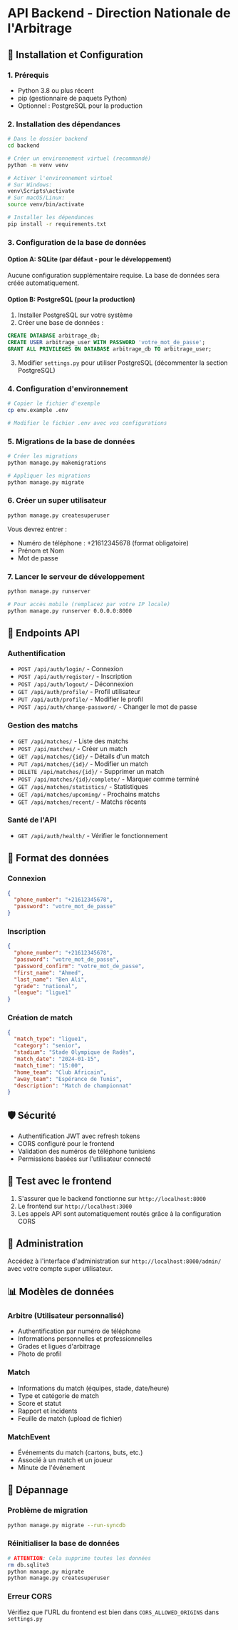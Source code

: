 # API Backend - Direction Nationale de l'Arbitrage

## 🚀 Installation et Configuration

### 1. Prérequis
- Python 3.8 ou plus récent
- pip (gestionnaire de paquets Python)
- Optionnel : PostgreSQL pour la production

### 2. Installation des dépendances

```bash
# Dans le dossier backend
cd backend

# Créer un environnement virtuel (recommandé)
python -m venv venv

# Activer l'environnement virtuel
# Sur Windows:
venv\Scripts\activate
# Sur macOS/Linux:
source venv/bin/activate

# Installer les dépendances
pip install -r requirements.txt
```

### 3. Configuration de la base de données

#### Option A: SQLite (par défaut - pour le développement)
Aucune configuration supplémentaire requise. La base de données sera créée automatiquement.

#### Option B: PostgreSQL (pour la production)
1. Installer PostgreSQL sur votre système
2. Créer une base de données :
```sql
CREATE DATABASE arbitrage_db;
CREATE USER arbitrage_user WITH PASSWORD 'votre_mot_de_passe';
GRANT ALL PRIVILEGES ON DATABASE arbitrage_db TO arbitrage_user;
```
3. Modifier `settings.py` pour utiliser PostgreSQL (décommenter la section PostgreSQL)

### 4. Configuration d'environnement

```bash
# Copier le fichier d'exemple
cp env.example .env

# Modifier le fichier .env avec vos configurations
```

### 5. Migrations de la base de données

```bash
# Créer les migrations
python manage.py makemigrations

# Appliquer les migrations
python manage.py migrate
```

### 6. Créer un super utilisateur

```bash
python manage.py createsuperuser
```

Vous devrez entrer :
- Numéro de téléphone : +21612345678 (format obligatoire)
- Prénom et Nom
- Mot de passe

### 7. Lancer le serveur de développement

```bash
python manage.py runserver

# Pour accès mobile (remplacez par votre IP locale)
python manage.py runserver 0.0.0.0:8000
```

## 📡 Endpoints API

### Authentification
- `POST /api/auth/login/` - Connexion
- `POST /api/auth/register/` - Inscription
- `POST /api/auth/logout/` - Déconnexion
- `GET /api/auth/profile/` - Profil utilisateur
- `PUT /api/auth/profile/` - Modifier le profil
- `POST /api/auth/change-password/` - Changer le mot de passe

### Gestion des matchs
- `GET /api/matches/` - Liste des matchs
- `POST /api/matches/` - Créer un match
- `GET /api/matches/{id}/` - Détails d'un match
- `PUT /api/matches/{id}/` - Modifier un match
- `DELETE /api/matches/{id}/` - Supprimer un match
- `POST /api/matches/{id}/complete/` - Marquer comme terminé
- `GET /api/matches/statistics/` - Statistiques
- `GET /api/matches/upcoming/` - Prochains matchs
- `GET /api/matches/recent/` - Matchs récents

### Santé de l'API
- `GET /api/auth/health/` - Vérifier le fonctionnement

## 🔗 Format des données

### Connexion
```json
{
  "phone_number": "+21612345678",
  "password": "votre_mot_de_passe"
}
```

### Inscription
```json
{
  "phone_number": "+21612345678",
  "password": "votre_mot_de_passe",
  "password_confirm": "votre_mot_de_passe",
  "first_name": "Ahmed",
  "last_name": "Ben Ali",
  "grade": "national",
  "league": "ligue1"
}
```

### Création de match
```json
{
  "match_type": "ligue1",
  "category": "senior",
  "stadium": "Stade Olympique de Radès",
  "match_date": "2024-01-15",
  "match_time": "15:00",
  "home_team": "Club Africain",
  "away_team": "Espérance de Tunis",
  "description": "Match de championnat"
}
```

## 🛡️ Sécurité

- Authentification JWT avec refresh tokens
- CORS configuré pour le frontend
- Validation des numéros de téléphone tunisiens
- Permissions basées sur l'utilisateur connecté

## 📱 Test avec le frontend

1. S'assurer que le backend fonctionne sur `http://localhost:8000`
2. Le frontend sur `http://localhost:3000`
3. Les appels API sont automatiquement routés grâce à la configuration CORS

## 🔧 Administration

Accédez à l'interface d'administration sur `http://localhost:8000/admin/` avec votre compte super utilisateur.

## 📊 Modèles de données

### Arbitre (Utilisateur personnalisé)
- Authentification par numéro de téléphone
- Informations personnelles et professionnelles
- Grades et ligues d'arbitrage
- Photo de profil

### Match
- Informations du match (équipes, stade, date/heure)
- Type et catégorie de match
- Score et statut
- Rapport et incidents
- Feuille de match (upload de fichier)

### MatchEvent
- Événements du match (cartons, buts, etc.)
- Associé à un match et un joueur
- Minute de l'événement

## 🚨 Dépannage

### Problème de migration
```bash
python manage.py migrate --run-syncdb
```

### Réinitialiser la base de données
```bash
# ATTENTION: Cela supprime toutes les données
rm db.sqlite3
python manage.py migrate
python manage.py createsuperuser
```

### Erreur CORS
Vérifiez que l'URL du frontend est bien dans `CORS_ALLOWED_ORIGINS` dans `settings.py`





















